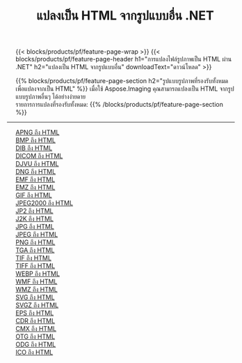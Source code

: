 ﻿---
title: แปลงเป็น HTML จากรูปแบบอื่น .NET 
weight: 3920
url: /th/net/conversion/to/html 
lang: th
langdirlevel: 2
locales: zh-hans,ja,it,ru,de,es,fr,nl,id,lt,pl,pt,vi,tr,ko,zh-hant,ar,hi,th,sv,cs,uk,he
description: เมื่อใช้ Aspose.Imaging คุณสามารถแปลงเป็น HTML จากรูปแบบอื่นได้อย่างง่ายดาย
---

{{< blocks/products/pf/feature-page-wrap >}}
{{< blocks/products/pf/feature-page-header h1="การแปลงไฟล์รูปภาพเป็น HTML ผ่าน .NET" h2="แปลงเป็น HTML จากรูปแบบอื่น" downloadText="ดาวน์โหลด" >}}


{{% blocks/products/pf/feature-page-section  h2="รูปแบบรูปภาพที่รองรับทั้งหมดเพื่อแปลงจากเป็น HTML" %}}
เมื่อใช้ Aspose.Imaging คุณสามารถแปลงเป็น HTML จากรูปแบบรูปภาพอื่นๆ ได้อย่างง่ายดาย
<br/>
รายการการแปลงที่รองรับทั้งหมด:
{{% /blocks/products/pf/feature-page-section %}}
<div class="container-fluid productfamilypage bg-gray">
    <div class="convertypes bg-gray agp-content section">
        <div class="container">
		<hr style="margin-left:-20px;"/>
		<div class="row other-converters">
		    <div class='col-md-2 other-converter remove-lp remove-rp'><a href="/imaging/th/net/conversion/apng-to-html" >APNG ถึง HTML</a></div>
<div class='col-md-2 other-converter remove-lp remove-rp'><a href="/imaging/th/net/conversion/bmp-to-html" >BMP ถึง HTML</a></div>
<div class='col-md-2 other-converter remove-lp remove-rp'><a href="/imaging/th/net/conversion/dib-to-html" >DIB ถึง HTML</a></div>
<div class='col-md-2 other-converter remove-lp remove-rp'><a href="/imaging/th/net/conversion/dicom-to-html" >DICOM ถึง HTML</a></div>
<div class='col-md-2 other-converter remove-lp remove-rp'><a href="/imaging/th/net/conversion/djvu-to-html" >DJVU ถึง HTML</a></div>
<div class='col-md-2 other-converter remove-lp remove-rp'><a href="/imaging/th/net/conversion/dng-to-html" >DNG ถึง HTML</a></div>
<div class='col-md-2 other-converter remove-lp remove-rp'><a href="/imaging/th/net/conversion/emf-to-html" >EMF ถึง HTML</a></div>
<div class='col-md-2 other-converter remove-lp remove-rp'><a href="/imaging/th/net/conversion/emz-to-html" >EMZ ถึง HTML</a></div>
<div class='col-md-2 other-converter remove-lp remove-rp'><a href="/imaging/th/net/conversion/gif-to-html" >GIF ถึง HTML</a></div>
<div class='col-md-2 other-converter remove-lp remove-rp'><a href="/imaging/th/net/conversion/jpeg2000-to-html" >JPEG2000 ถึง HTML</a></div>
<div class='col-md-2 other-converter remove-lp remove-rp'><a href="/imaging/th/net/conversion/jp2-to-html" >JP2 ถึง HTML</a></div>
<div class='col-md-2 other-converter remove-lp remove-rp'><a href="/imaging/th/net/conversion/j2k-to-html" >J2K ถึง HTML</a></div>
<div class='col-md-2 other-converter remove-lp remove-rp'><a href="/imaging/th/net/conversion/jpg-to-html" >JPG ถึง HTML</a></div>
<div class='col-md-2 other-converter remove-lp remove-rp'><a href="/imaging/th/net/conversion/jpeg-to-html" >JPEG ถึง HTML</a></div>
<div class='col-md-2 other-converter remove-lp remove-rp'><a href="/imaging/th/net/conversion/png-to-html" >PNG ถึง HTML</a></div>
<div class='col-md-2 other-converter remove-lp remove-rp'><a href="/imaging/th/net/conversion/tga-to-html" >TGA ถึง HTML</a></div>
<div class='col-md-2 other-converter remove-lp remove-rp'><a href="/imaging/th/net/conversion/tif-to-html" >TIF ถึง HTML</a></div>
<div class='col-md-2 other-converter remove-lp remove-rp'><a href="/imaging/th/net/conversion/tiff-to-html" >TIFF ถึง HTML</a></div>
<div class='col-md-2 other-converter remove-lp remove-rp'><a href="/imaging/th/net/conversion/webp-to-html" >WEBP ถึง HTML</a></div>
<div class='col-md-2 other-converter remove-lp remove-rp'><a href="/imaging/th/net/conversion/wmf-to-html" >WMF ถึง HTML</a></div>
<div class='col-md-2 other-converter remove-lp remove-rp'><a href="/imaging/th/net/conversion/wmz-to-html" >WMZ ถึง HTML</a></div>
<div class='col-md-2 other-converter remove-lp remove-rp'><a href="/imaging/th/net/conversion/svg-to-html" >SVG ถึง HTML</a></div>
<div class='col-md-2 other-converter remove-lp remove-rp'><a href="/imaging/th/net/conversion/svgz-to-html" >SVGZ ถึง HTML</a></div>
<div class='col-md-2 other-converter remove-lp remove-rp'><a href="/imaging/th/net/conversion/eps-to-html" >EPS ถึง HTML</a></div>
<div class='col-md-2 other-converter remove-lp remove-rp'><a href="/imaging/th/net/conversion/cdr-to-html" >CDR ถึง HTML</a></div>
<div class='col-md-2 other-converter remove-lp remove-rp'><a href="/imaging/th/net/conversion/cmx-to-html" >CMX ถึง HTML</a></div>
<div class='col-md-2 other-converter remove-lp remove-rp'><a href="/imaging/th/net/conversion/otg-to-html" >OTG ถึง HTML</a></div>
<div class='col-md-2 other-converter remove-lp remove-rp'><a href="/imaging/th/net/conversion/odg-to-html" >ODG ถึง HTML</a></div>
<div class='col-md-2 other-converter remove-lp remove-rp'><a href="/imaging/th/net/conversion/ico-to-html" >ICO ถึง HTML</a></div>
                </div>
        </div>
    </div>
</div>
<br/>

